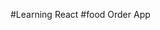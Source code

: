 #Learning React
#food Order App

 <!-- //**** project Design********
/*
==>Header
  -Logo
  -Navigation box (cort, home)

==>Bod y
  -Search bar and its button
  -Restorent container
  -Restorent cord

==>Footer
  -links
  -Copy wrights
  -Contact
*/ -->

<!-- _Client side routing:
if the user clicks on the any link present inthe page then page load only that component, instead of loading entire page is called client side routing.
it also called single page application
/ -->

<!-- Lazy loading
added lazy loading to grocery component which will help load only on demand,
performance improvment will be more
bundled js files are spilted into multiple files, which is helpes to load on demand
 -->

 <!-- 
 Tailwind css:
 Tail wind CSS is one type of library used to style the element
 instead of accesing the classNames in seperate files(css), on going only we can add the styles to our elements
  -->

<!-- added tailwind CSS and also learnt about useContext -->
